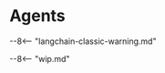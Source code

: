# Agents

--8<-- "langchain-classic-warning.md"

<!-- Copied from https://python.langchain.com/api_reference/langchain/agents.html -->

--8<-- "wip.md"
<!-- ::: langchain_classic.agents -->
